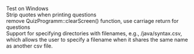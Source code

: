 Test on Windows<br/>
Strip quotes when printing questions<br/>
remove QuizProgramm::clearScreen() function, use carriage return for questions<br/>
Support for specifying directories with filenames, e.g., /java/syntax.csv, which allows the user to specify a filename when it shares the same name as another csv file.<br/>